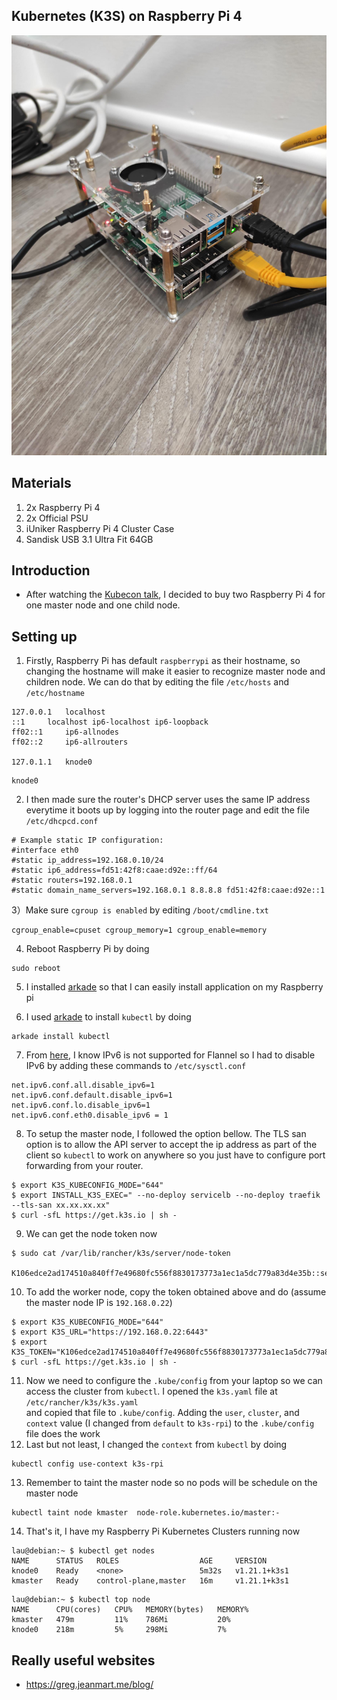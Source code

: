 ## Kubernetes (K3S) on Raspberry Pi 4

![my first setup](IMG_20210601_091709.jpg )

## Materials
1) 2x Raspberry Pi 4
2) 2x Official PSU
3) iUniker Raspberry Pi 4 Cluster Case
4) Sandisk USB 3.1 Ultra Fit 64GB

## Introduction
* After watching the [Kubecon talk](https://kccnceu2021.sched.com/event/iE2B/automating-your-home-with-k3s-and-home-assistant-eddie-zaneski-amazon-web-services-jeff-billimek-the-home-depot),
I decided to buy two Raspberry Pi 4 for one master node and one child node. 

## Setting up
1) Firstly, Raspberry Pi has default `raspberrypi` as their hostname, so changing the hostname will make it easier to recognize master node and children node. We can do that by editing the file `/etc/hosts` and `/etc/hostname`
```
127.0.0.1	localhost
::1		localhost ip6-localhost ip6-loopback
ff02::1		ip6-allnodes
ff02::2		ip6-allrouters

127.0.1.1	knode0
```
```
knode0
```
2) I then made sure the router's DHCP server uses the same IP address everytime it boots up by logging into the router page and edit the file `/etc/dhcpcd.conf`
```
# Example static IP configuration:
#interface eth0
#static ip_address=192.168.0.10/24
#static ip6_address=fd51:42f8:caae:d92e::ff/64
#static routers=192.168.0.1
#static domain_name_servers=192.168.0.1 8.8.8.8 fd51:42f8:caae:d92e::1

```
3）Make sure `cgroup is enabled` by editing `/boot/cmdline.txt`
```
cgroup_enable=cpuset cgroup_memory=1 cgroup_enable=memory
```
4) Reboot Raspberry Pi by doing
```
sudo reboot
```
5) I installed [arkade](https://github.com/alexellis/arkade) so that I can easily install application on my Raspberry pi

6) I used [arkade](https://github.com/alexellis/arkade) to install `kubectl` by doing 
```
arkade install kubectl
```
7) From [here](https://github.com/k3s-io/k3s/issues/3389), I know IPv6 is not supported for Flannel so I had to disable IPv6 by adding these commands to `/etc/sysctl.conf`
``` 
net.ipv6.conf.all.disable_ipv6=1
net.ipv6.conf.default.disable_ipv6=1
net.ipv6.conf.lo.disable_ipv6=1
net.ipv6.conf.eth0.disable_ipv6 = 1
```
8) To setup the master node, I followed the option bellow. The TLS san option is to allow the API server to accept the ip address as part of the client so `kubectl` to work on anywhere so you just have to configure port forwarding from your router.
```
$ export K3S_KUBECONFIG_MODE="644"
$ export INSTALL_K3S_EXEC=" --no-deploy servicelb --no-deploy traefik --tls-san xx.xx.xx.xx"
$ curl -sfL https://get.k3s.io | sh -
```
9) We can get the node token now
```
$ sudo cat /var/lib/rancher/k3s/server/node-token

K106edce2ad174510a840ff7e49680fc556f8830173773a1ec1a5dc779a83d4e35b::server:5a9b70a1f5bc02a7cf775f97fa912345
```
10) To add the worker node, copy the token obtained above and do (assume the master node IP is `192.168.0.22`)
```
$ export K3S_KUBECONFIG_MODE="644"
$ export K3S_URL="https://192.168.0.22:6443"
$ export K3S_TOKEN="K106edce2ad174510a840ff7e49680fc556f8830173773a1ec1a5dc779a83d4e35b::server:5a9b70a1f5bc02a7cf775f97fa912345"
$ curl -sfL https://get.k3s.io | sh -
```
11) Now we need to configure the `.kube/config` from your laptop so we can access the cluster from `kubectl`. I opened the `k3s.yaml` file at `/etc/rancher/k3s/k3s.yaml`  
 and copied that file to `.kube/config`. Adding the `user`, `cluster`, and `context` value (I changed from `default` to `k3s-rpi`) to the `.kube/config` file does the work
12) Last but not least, I changed the `context` from `kubectl` by doing 
```
kubectl config use-context k3s-rpi
```
13) Remember to taint the master node so no pods will be schedule on the master node
```
kubectl taint node kmaster  node-role.kubernetes.io/master:-
```
14) That's it, I have my Raspberry Pi Kubernetes Clusters running now
```
lau@debian:~ $ kubectl get nodes
NAME      STATUS   ROLES                  AGE     VERSION
knode0    Ready    <none>                 5m32s   v1.21.1+k3s1
kmaster   Ready    control-plane,master   16m     v1.21.1+k3s1
```
```
lau@debian:~ $ kubectl top node
NAME      CPU(cores)   CPU%   MEMORY(bytes)   MEMORY%   
kmaster   479m         11%    786Mi           20%       
knode0    218m         5%     298Mi           7%
```





## Really useful websites
* https://greg.jeanmart.me/blog/
